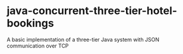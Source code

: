 # java-concurrent-three-tier-hotel-bookings
A basic implementation of a three-tier Java system with JSON communication over TCP
